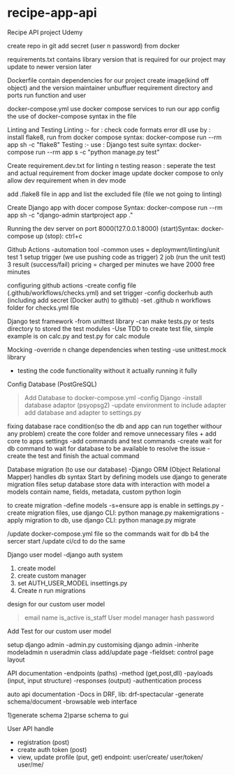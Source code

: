# recipe-app-api

Recipe API project Udemy

create repo in git
add secret (user n password) from docker

requirements.txt
contains library version that is required for our project
may update to newer version later

Dockerfile
contain dependencies for our project
create image(kind off object) and the version
maintainer
unbuffuer
requirement
directory and ports
run function and user

docker-compose.yml
use docker compose services to run our app
config the use of docker-compose syntax in the file

Linting and Testing
Linting :-
for : check code formats error dll
use by : install flake8, run from docker compose
syntax: docker-compose run --rm app sh -c "flake8"
Testing :-
use : Django test suite
syntax: docker-compose run --rm app s -c "python manage.py test"

Create requirement.dev.txt for linting n testing
reason : seperate the test and actual requirement from docker image
update docker compose to only allow dev requirement when in dev mode

add .flake8 file in app and list the excluded file (file we not going to linting)

Create Django app with docer compose
Syntax: docker-compose run --rm app sh -c "django-admin startproject app ."

Running the dev server on port 8000(127.0.0.1:8000)
(start)Syntax: docker-compose up
(stop): ctrl+c

Github Actions
-automation tool
-common uses = deploymwnt/linting/unit test
1 setup trigger (we use pushing code as trigger)
2 job (run the unit test)
3 result (success/fail)
pricing = charged per minutes
we have 2000 free minutes

configuring github actions
-create config file (.github/workflows/checks.yml) and set trigger
-config dockerhub auth (including add secret (Docker auth) to github)
-set .github n workflows folder for checks.yml file

Django test framework
-from unittest library
-can make tests.py or tests directory to stored the test modules
-Use TDD to create test file, simple example is on calc.py and test.py for calc module

Mocking
-override n change dependencies when testing
-use unittest.mock library

- testing the code functionality without it actually running it fully

Config Database (PostGreSQL)

> Add Database to docker-compose.yml
> -config Django
> -install database adaptor (psyopsg2)
> -update environment to include adapter
> add database and adapter to settings.py

fixing database race condition(so the db and app can run together withour any problem)
create the core folder and remove unnecessary files + add core to apps settings
-add commands and test commands
-create wait for db command to wait for database to be available to resolve the issue
-create the test and finish the actual command

Database migration (to use our database)
-Django ORM (Object Relational Mapper) handles db syntax
Start by defining models
use django to generate migration files
setup database
store data with interaction with model
a models contain name, fields, metadata, custom python login

to create migration
-define models
-s=ensure app is enable in settings.py
-create migration files, use django CLI: python manage.py makemigrations
-apply migration to db, use django CLI: python manage.py migrate

/update docker-compose.yml file so the commands wait for db b4 the sercer start
/update ci/cd to do the same

Django user model
-django auth system

1. create model
2. create custom manager
3. set AUTH_USER_MODEL insettings.py
4. Create n run migrations

design for our custom user model

> email
> name
> is_active
> is_staff
> User model manager
> hash password

Add Test for our custom user model

setup django admin
-admin.py
customising django admin
-inherite modeladmin n useradmin class
add/update page
-fieldset: control page layout

API documentation
-endpoints (paths)
-method (get,post,dll)
-payloads (input, input structure)
-responses (output)
-authentication process

auto api documentation
-Docs in DRF, lib: drf-spectacular
-generate schema/document
-browsable web interface

1)generate schema
2)parse schema to gui

User API
handle

- registration (post)
- create auth token (post)
- view, update profile (put, get)
  endpoint:
  user/create/
  user/token/
  user/me/

